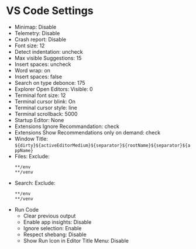# VS Code Settings

- Minimap: Disable
- Telemetry: Disable
- Crash report: Disable
- Font size: 12
- Detect indentation: uncheck
- Max visible Suggestions: 15
- Insert spaces: uncheck
- Word wrap: on
- Insert spaces: false
- Search on type debonce: 175
- Explorer Open Editors: Visible: 0
- Terminal font size: 12
- Terminal cursor blink: On
- Terminal cursor style: line
- Terminal scrollback: 5000
- Startup Editor: None
- Extensions Ignore Recommandation: check
- Extensions Show Recommendations only on demand: check
- Window Title: `${dirty}${activeEditorMedium}${separator}${rootName}${separator}${appName}`
- Files: Exclude:
	```
	**/env
	**/venv
	```
- Search: Exclude:
	```
	**/env
	**/venv
	```
- Run Code
	- Clear previous output
	- Enable app insights: Disable
	- Ignore selection: Enable
	- Respect shebang: Disable
	- Show Run Icon in Editor Title Menu: Disable